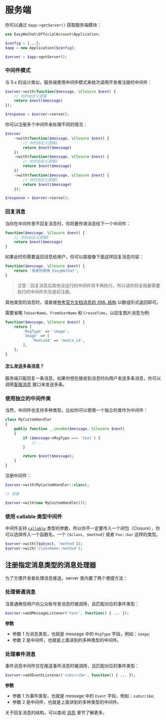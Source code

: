 # 服务端

你可以通过 `$app->getServer()` 获取服务端模块：

```php
use EasyWeChat\OfficialAccount\Application;

$config = [...];
$app = new Application($config);

$server = $app->getServer();
```


### 中间件模式

与 5.x 的设计类似，服务端使用中间件模式来依次调用开发者注册的中间件：

```php
$server->with(function($message, \Closure $next) {
    // 你的自定义逻辑
    return $next($message)
});

$response = $server->serve();
```

你可以注册多个中间件来处理不同的情况：

```php
$server
    ->with(function($message, \Closure $next) {
        // 你的自定义逻辑1
        return $next($message)
    })
    ->with(function($message, \Closure $next) {
        // 你的自定义逻辑2
        return $next($message)
    })
    ->with(function($message, \Closure $next) {
        // 你的自定义逻辑3
        return $next($message)
    });

$response = $server->serve();
```


### 回复消息

当你在中间件里不回复消息时，你将要传递消息给下一个中间件：

```php
function($message, \Closure $next) {
    // 你的自定义逻辑3
    return $next($message)
}
```

如果此时你需要返回消息给用户，你可以直接像下面这样回复消息内容：

```php
function($message, \Closure $next) {
    return '感谢你使用 EasyWeChat';
}
```

> 注意：回复消息后其他没运行的中间件将不再执行，所以请你将全局都需要执行的中间件优先提前注册。

其他类型的消息时，请直接[参考官方文档消息的 XML 结构](https://developers.weixin.qq.com/doc/offiaccount/Message_Management/Passive_user_reply_message.html) 以数组形式返回即可。

需要省略 `ToUserName`、`FromUserName` 和 `CreateTime`，以回复图片消息为例:

```php
function($message, \Closure $next) {
    return [
        'MsgType' => 'image',
        'Image' => [
            'MediaId' => 'media_id',
        ],
    ];
}
```

#### 怎么发送多条消息？

服务端只能回复一条消息，如果你想在接收到消息时向用户发送多条消息，你可以调用[客服消息](https://developers.weixin.qq.com/doc/offiaccount/Message_Management/Service_Center_messages.html) 接口来发送多条。

### 使用独立的中间件类

当然，中间件也支持多种类型，比如你可以使用一个独立的类作为中间件：

```php
class MyCustomHandler
{
    public function __invoke($message, \Closure $next)
    {
        if ($message->MsgType === 'text') {
            //...
        }

        return $next($message);
    }
}
```

注册中间件：

```php
$server->with(MyCustomHandler::class);

// 或者

$server->with(new MyCustomHandler());
```

### 使用 callable 类型中间件

中间件支持 [`callable`](http://php.net/manual/zh/language.types.callable.php) 类型的参数，所以你不一定要传入一个闭包（Closure），你可以选择传入一个函数名，一个 `[$class, $method]` 或者 `Foo::bar` 这样的类型。

```php
$server->with([$object, 'method']);
$server->with('ClassName::method');
```

## 注册指定消息类型的消息处理器

为了方便开发者处理消息推送，server 类内置了两个便捷方法：

### 处理普通消息

当普通微信用户向公众账号发消息时被调用，且匹配对应的事件类型：

```php
$server->addMessageListener('text', function() { ... });
```

**参数**

 - 参数 1 为消息类型，也就是 message 中的 `MsgType` 字段，例如：`image`;
 - 参数 2 是中间件，也就是上面讲到的多种类型的中间件。

### 处理事件消息

事件消息中间件仅在推送事件消息时被调用，且匹配对应的事件类型：

```php
$server->addEventListener('subscribe', function() { ... });
```

**参数**

 - 参数 1 为事件类型，也就是 message 中的 `Event` 字段，例如：`subscribe`;
 - 参数 2 是中间件，也就是上面讲到的多种类型的中间件。

关于回复消息的结构，可以查阅 [消息](message.md) 章节了解更多。